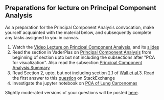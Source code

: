 ## Preparations for lecture on Principal Component Analysis

As a preparation for the Principal Component Analysis convocation, make yourself acquainted with the material below, and subsequently complete any tasks assigned to you in canvas.

1. Watch the [Video Lecture on Principal Component Analysis](https://www.youtube.com/watch?v=-Fg_P5ANb0s), and its [slides](slides/PrincipalComponentAnalysis.pdf)
2. Read the section in VaderPlas on [Principal Component Analysis](https://jakevdp.github.io/PythonDataScienceHandbook/05.09-principal-component-analysis.html) from beginning of section upto but not including the subsections after "PCA for visualization". Also read the subsection [Principal Component Analysis Summary](https://jakevdp.github.io/PythonDataScienceHandbook/05.09-principal-component-analysis.html#Principal-Component-Analysis-Summary)
3. Read Section 2, upto, but not including section 2.1 of [Wall et al.](https://public.lanl.gov/mewall/kluwer2002.html)3. Read the first answer to this [question](https://stats.stackexchange.com/questions/2691/making-sense-of-principal-component-analysis-eigenvectors-eigenvalues) on StackExchange
4. Investigate the jupyter notebook on [PCA of Lung Carcenomas](../nb/pca/readme.md)  

Slightly moderated versions of your questions will be posted [here](../questions/pca.md).

